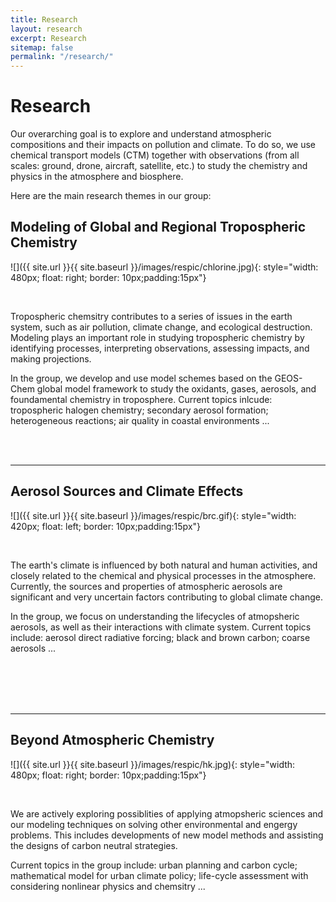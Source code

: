 ```yaml
---
title: Research
layout: research
excerpt: Research
sitemap: false
permalink: "/research/"
---
```


# Research

Our overarching goal is to explore and understand atmospheric compositions and their impacts on pollution and climate. To do so, we use chemical transport models (CTM) together with observations (from all scales: ground, drone, aircraft, satellite, etc.) to study the chemistry and physics in the atmosphere and biosphere.

Here are the main research themes in our group:


## Modeling of Global and Regional Tropospheric Chemistry

![]({{ site.url }}{{ site.baseurl }}/images/respic/chlorine.jpg){: style="width: 480px; float: right; border: 10px;padding:15px"}

<br />

Tropospheric chemsitry contributes to a series of issues in the earth system, such as air pollution, climate change, and ecological destruction. Modeling plays an important role in studying tropospheric chemistry by identifying processes, interpreting observations, assessing impacts, and making projections. 

In the group, we develop and use model schemes based on the GEOS-Chem global model framework to study the oxidants, gases, aerosols, and foundamental chemistry in troposphere. Current topics inlcude: tropospheric halogen chemistry; secondary aerosol formation;  heterogeneous reactions; air quality in coastal environments ...

<br/>
<br/>

----
## Aerosol Sources and Climate Effects

![]({{ site.url }}{{ site.baseurl }}/images/respic/brc.gif){: style="width: 420px; float: left; border: 10px;padding:15px"}

<br />

The earth's climate is influenced by both natural and human activities, and closely related to the chemical and physical processes in the atmosphere. Currently, the sources and properties of atmospheric aerosols are significant and very uncertain factors contributing to global climate change.  

In the group, we focus on understanding the lifecycles of atmopsheric aerosols, as well as their interactions with climate system. Current topics include: aerosol direct radiative forcing; black and brown carbon; coarse aerosols ...


<br/>
<br/>
<br/>
<br/>

----
## Beyond Atmospheric Chemistry
![]({{ site.url }}{{ site.baseurl }}/images/respic/hk.jpg){: style="width: 480px; float: right; border: 10px;padding:15px"}

<br />

We are actively exploring possiblities of applying atmopsheric sciences and our modeling techniques on solving other environmental and engergy problems. This includes developments of new model methods and assisting the designs of carbon neutral strategies. 

Current topics in the group include: urban planning and carbon cycle; mathematical model for urban climate policy; life-cycle assessment with considering nonlinear physics and chemsitry ...

<br />
<br />
